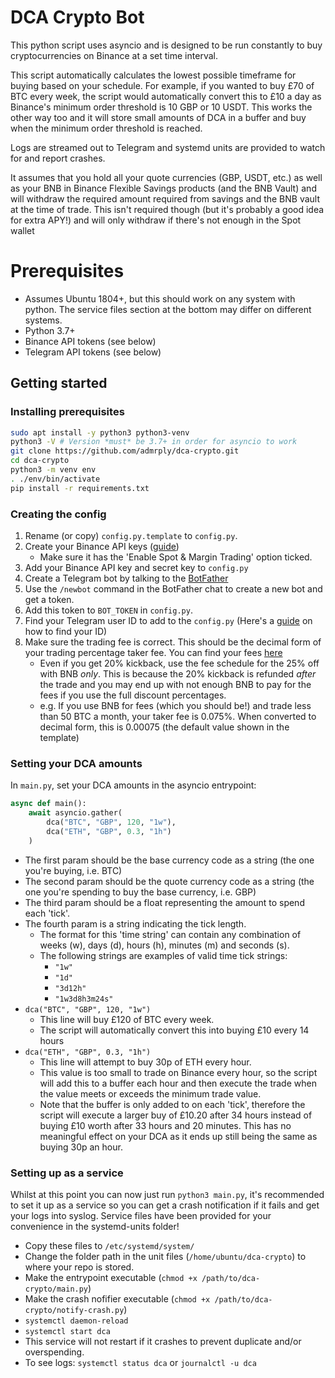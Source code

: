 # DCA Crypto Bot
This python script uses asyncio and is designed to be run constantly to buy cryptocurrencies on Binance at a set time interval.

This script automatically calculates the lowest possible timeframe for buying based on your schedule. For example, if you wanted to buy £70 of BTC every week, the script would automatically convert this to £10 a day as Binance's minimum order threshold is 10 GBP or 10 USDT. This works the other way too and it will store small amounts of DCA in a buffer and buy when the minimum order threshold is reached.

Logs are streamed out to Telegram and systemd units are provided to watch for and report crashes.

It assumes that you hold all your quote currencies (GBP, USDT, etc.) as well as your BNB in Binance Flexible Savings products (and the BNB Vault) and will withdraw the required amount required from savings and the BNB vault at the time of trade. This isn't required though (but it's probably a good idea for extra APY!) and will only withdraw if there's not enough in the Spot wallet

# Prerequisites
- Assumes Ubuntu 1804+, but this should work on any system with python. The service files section at the bottom may differ on different systems.
- Python 3.7+
- Binance API tokens (see below)
- Telegram API tokens (see below)

## Getting started
### Installing prerequisites
```bash
sudo apt install -y python3 python3-venv
python3 -V # Version *must* be 3.7+ in order for asyncio to work
git clone https://github.com/admrply/dca-crypto.git
cd dca-crypto
python3 -m venv env
. ./env/bin/activate
pip install -r requirements.txt
```

### Creating the config
1. Rename (or copy) `config.py.template` to `config.py`.
2. Create your Binance API keys ([guide](https://www.binance.com/en/support/faq/360002502072))
    - Make sure it has the 'Enable Spot & Margin Trading' option ticked.
3. Add your Binance API key and secret key to `config.py`
4. Create a Telegram bot by talking to the [BotFather](https://t.me/botfather)
5. Use the `/newbot` command in the BotFather chat to create a new bot and get a token.
6. Add this token to `BOT_TOKEN` in `config.py`.
7. Find your Telegram user ID to add to the `config.py` (Here's a [guide](https://medium.com/@tabul8tor/how-to-find-your-telegram-user-id-6878d54acafa) on how to find your ID)
8. Make sure the trading fee is correct. This should be the decimal form of your trading percentage taker fee. You can find your fees [here](https://www.binance.com/en/fee/schedule)
    - Even if you get 20% kickback, use the fee schedule for the 25% off with BNB *only*. This is because the 20% kickback is refunded *after* the trade and you may end up with not enough BNB to pay for the fees if you use the full discount percentages.
    - e.g. If you use BNB for fees (which you should be!) and trade less than 50 BTC a month, your taker fee is 0.075%. When converted to decimal form, this is 0.00075 (the default value shown in the template)
    
### Setting your DCA amounts
In `main.py`, set your DCA amounts in the asyncio entrypoint:
```python
async def main():
    await asyncio.gather(
        dca("BTC", "GBP", 120, "1w"),
        dca("ETH", "GBP", 0.3, "1h")
    )
```
- The first param should be the base currency code as a string (the one you're buying, i.e. BTC)
- The second param should be the quote currency code as a string (the one you're spending to buy the base currency, i.e. GBP)
- The third param should be a float representing the amount to spend each 'tick'.
- The fourth param is a string indicating the tick length.
    - The format for this 'time string' can contain any combination of weeks (w), days (d), hours (h), minutes (m) and seconds (s).
    - The following strings are examples of valid time tick strings:
        - `"1w"`
        - `"1d"`
        - `"3d12h"`
        - `"1w3d8h3m24s"`
- `dca("BTC", "GBP", 120, "1w")`
    - This line will buy £120 of BTC every week.
    - The script will automatically convert this into buying £10 every 14 hours
- `dca("ETH", "GBP", 0.3, "1h")`
    - This line will attempt to buy 30p of ETH every hour.
    - This value is too small to trade on Binance every hour, so the script will add this to a buffer each hour and then execute the trade when the value meets or exceeds the minimum trade value.
    - Note that the buffer is only added to on each 'tick', therefore the script will execute a larger buy of £10.20 after 34 hours instead of buying £10 worth after 33 hours and 20 minutes. This has no meaningful effect on your DCA as it ends up still being the same as buying 30p an hour.


### Setting up as a service
Whilst at this point you can now just run `python3 main.py`, it's recommended to set it up as a service so you can get a crash notification if it fails and get your logs into syslog.
Service files have been provided for your convenience in the systemd-units folder!
- Copy these files to `/etc/systemd/system/`
- Change the folder path in the unit files (`/home/ubuntu/dca-crypto`) to where your repo is stored.
- Make the entrypoint executable (`chmod +x /path/to/dca-crypto/main.py`)
- Make the crash nofifier executable (`chmod +x /path/to/dca-crypto/notify-crash.py`)
- `systemctl daemon-reload`
- `systemctl start dca`
- This service will not restart if it crashes to prevent duplicate and/or overspending.
- To see logs: `systemctl status dca` or `journalctl -u dca`